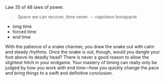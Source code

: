 Law 35 of 48 laws of power.

>Space we can recover, time never. -- napoleon bonaparte


- long time
- forced time
- end time

With the patience of a snake charmer, you draw the snake out with calm and steady rhythms. Once the snake is out, though, would you dangle your foot above its deadly head? There is never a good reason to allow the slightest hitch in your endgame. Your mastery of timing can really only be judged by how you work with end time—how you quickly change the pace and bring things to a swift and definitive conclusion.